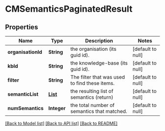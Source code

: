 # CMSemanticsPaginatedResult
## Properties

| Name | Type | Description | Notes |
|------------ | ------------- | ------------- | -------------|
| **organisationId** | **String** | the organisation (its guid id). | [default to null] |
| **kbId** | **String** | the knowledge-base (its guid id). | [default to null] |
| **filter** | **String** | The filter that was used to find these items. | [default to null] |
| **semanticList** | [**List**](CMSemantic.md) | the resulting list of semantics (return) | [default to null] |
| **numSemantics** | **Integer** | the total number of semantics that matched. | [default to null] |

[[Back to Model list]](../README.md#documentation-for-models) [[Back to API list]](../README.md#documentation-for-api-endpoints) [[Back to README]](../README.md)

